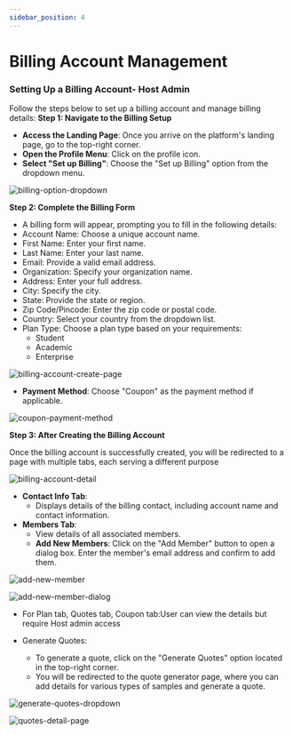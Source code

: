 ```yaml
---
sidebar_position: 4
---
```


# Billing Account Management

### Setting Up a Billing Account- Host Admin 

Follow the steps below to set up a billing account and manage billing details:
**Step 1: Navigate to the Billing Setup**
- **Access the Landing Page**: Once you arrive on the platform's landing page, go to the top-right corner.
- **Open the Profile Menu**: Click on the profile icon.
- **Select "Set up Billing"**: Choose the "Set up Billing" option from the dropdown menu.

![billing-option-dropdown](/img/billing-option-dropdown.png)


**Step 2: Complete the Billing Form**

- A billing form will appear, prompting you to fill in the following details:
- Account Name: Choose a unique account name.
- First Name: Enter your first name.
- Last Name: Enter your last name.
- Email: Provide a valid email address.
- Organization: Specify your organization name.
- Address: Enter your full address.
- City: Specify the city.
- State: Provide the state or region.
- Zip Code/Pincode: Enter the zip code or postal code.
- Country: Select your country from the dropdown list.
- Plan Type: Choose a plan type based on your requirements:
    - Student
    - Academic
    - Enterprise

![billing-account-create-page](/img/billing-account-create-page.png)


- **Payment Method**: Choose "Coupon" as the payment method if applicable.

![coupon-payment-method](/img/coupon-payment-method.png)



**Step 3: After Creating the Billing Account**

Once the billing account is successfully created, you will be redirected to a page with multiple tabs, each serving a different purpose

![billing-account-detail](/img/billing-account-detail.png)


- **Contact Info Tab**:
    - Displays details of the billing contact, including account name and contact information.
- **Members Tab**:
    - View details of all associated members.
    - **Add New Members**: Click on the "Add Member" button to open a dialog box. Enter the member's email address and confirm to add them.

![add-new-member](/img/add-new-member.png)

![add-new-member-dialog](/img/add-new-member-dialog.png)


- For Plan tab, Quotes tab, Coupon tab:User can view the details but require Host admin access

- Generate Quotes:
    - To generate a quote, click on the "Generate Quotes" option located in the top-right corner.
    - You will be redirected to the quote generator page, where you can add details for various types of samples and generate a quote.

![generate-quotes-dropdown](/img/generate-quotes-dropdown.png)

![quotes-detail-page](/img/quotes-detail-page.png)

